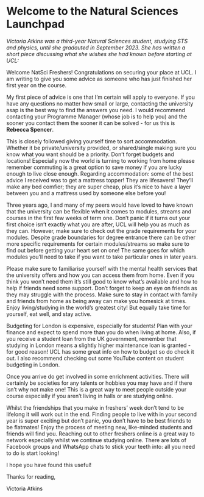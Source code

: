 # Welcome to the Natural Sciences Launchpad

*Victoria Atkins was a third-year Natural Sciences student, studying STS and physics, until she gradauted in September 2023. She has written a short piece discussing what she wishes she had known before starting at UCL:*

Welcome NatSci Freshers! Congratulations on securing your place at UCL. I am writing to give you some advice as someone who has just finished her first year on the course.

My first piece of advice is one that I’m certain will apply to everyone. If you have any questions no matter how small or large, contacting the university asap is the best way to find the answers you need. I would recommend contacting your Programme Manager (whose job is to help you) and the sooner you contact them the sooner it can be solved - for us this is **Rebecca Spencer**.

This is closely followed giving yourself time to sort accommodation. Whether it be private/university provided, or shared/single making sure you know what you want should be a priority. Don’t forget budgets and locations! Especially now the world is turning to working from home please remember commuting is a great option to save money if you are lucky enough to live close enough. Regarding accommodation: some of the best advice I received was to get a mattress topper! They are lifesavers! They’ll make any bed comfier; they are super cheap, plus it’s nice to have a layer between you and a mattress used by someone else before you!

Three years ago, I and many of my peers would have loved to have known that the university can be flexible when it comes to modules, streams and courses in the first few weeks of term one.  Don’t panic if it turns out your first choice isn’t exactly what you are after, UCL will help you as much as they can. However, make sure to check out the grade requirements for your modules. Despite grade boundaries for degree entrance there can be other more specific requirements for certain modules/streams so make sure to find out before getting your heart set on one! The same goes for which modules you’ll need to take if you want to take particular ones in later years.

Please make sure to familiarise yourself with the mental health services that the university offers and how you can access them from home. Even if you think you won’t need them it’s still good to know what’s available and how to help if friends need some support. Don’t forget to keep an eye on friends as they may struggle with the process. Make sure to stay in contact with family and friends from home as being away can make you homesick at times. Enjoy living/studying in the world’s greatest city! But equally take time for yourself, eat well, and stay active.

Budgeting for London is expensive, especially for students! Plan with your finance and expect to spend more than you do when living at home. Also, if you receive a student loan from the UK government, remember that studying in London means a slightly higher maintenance loan is granted - for good reason! UCL has some great info on how to budget so do check it out. I also recommend checking out some YouTube content on student budgeting in London.

Once you arrive do get involved in some enrichment activities. There will certainly be societies for any talents or hobbies you may have and if there isn’t why not make one! This is a great way to meet people outside your course especially if you aren’t living in halls or are studying online.

Whilst the friendships that you make in freshers’ week don’t tend to be lifelong it will work out in the end. Finding people to live with in your second year is super exciting but don’t panic, you don’t have to be best friends to be flatmates! Enjoy the process of meeting new, like-minded students and friends will find you. Reaching out to other freshers online is a great way to network especially whilst we continue studying online. There are lots of Facebook groups and WhatsApp chats to stick your teeth into: all you need to do is start looking!

I hope you have found this useful!

Thanks for reading,

Victoria Atkins
